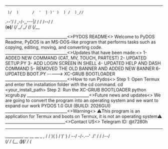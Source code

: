    __  __      _____   _  _ __   __   _
     )/  )      /  '  | )' )  ) /  )_//
 .--'/  /    ,-/-,,---|/  /  / /--/ /  
(__o(__/    (_/    \_/ \_/  (_/  (_/___

_______________________________<>PYDOS README<>
Welcome to PyDOS Readme, PyDOS is an MS-DOS-like program that performs tasks such as copying, 
editing, moving, and converting code.
_______________________________<>Updates that have been made:<>
1- ADDED NEW COMMAND (CAT, MV, TOUCH, PARTEST)
2- UPDATED SETUP.PY
3- ADD LOGIN SCREEN IN SHELL
4- UPDATED HELP AND DASH COMMAND
5- REMOVED THE OLD BANNER AND ADDED NEW BANNER
6- UPDATED BOOT.PY -----> XC-GRUB BOOTLOADER
_______________________________<>How to run Pydos<>
Step 1: Open Termux and enter the installation folder with the cd command.
cd <your_install_path>
Step 2: Run the XC-GRUB BOOTLOADER
python xcgrub.py
_______________________________<>Future news and updates<>
We are going to convert the program into an operating system
and we want to expand our work
PYDOS 1.0 GUI (BUILD: 2026GUI)
_______________________________<>Warning<>
⚠️This program is an application for Termux and boots on Termux,
 it is not an operating system⚠️
 ______________________________<>Contact US<>
 Telegram ID: @t7280h
 ______________________________
 
   _________  __  __   __  _    ,
    /     /    )(  ) /  )' )  / 
 --/    -/-.--' ./' /  /  /--/  
(_/     / (__  (__)(__/  /  (_  